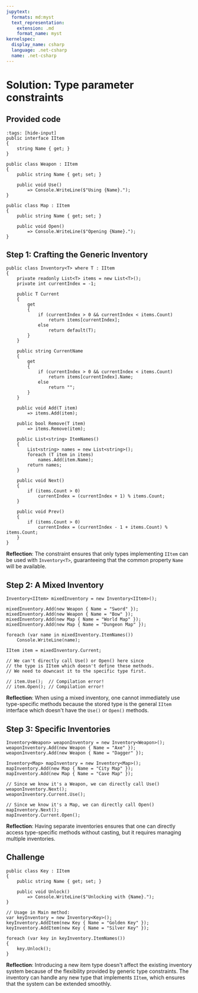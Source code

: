 ```yaml
---
jupytext:
  formats: md:myst
  text_representation:
    extension: .md
    format_name: myst
kernelspec:
  display_name: csharp
  language: .net-csharp
  name: .net-csharp
---
```


# Solution: Type parameter constraints

## Provided code

```{code-cell}
:tags: [hide-input]
public interface IItem
{
    string Name { get; }
}

public class Weapon : IItem
{
    public string Name { get; set; }

    public void Use()
        => Console.WriteLine($"Using {Name}.");
}

public class Map : IItem
{
    public string Name { get; set; }

    public void Open()
        => Console.WriteLine($"Opening {Name}.");
}
```


## Step 1: Crafting the Generic Inventory

```{code-cell}
public class Inventory<T> where T : IItem
{
    private readonly List<T> items = new List<T>();
    private int currentIndex = -1;

    public T Current
    {
        get
        {
            if (currentIndex > 0 && currentIndex < items.Count)
                return items[currentIndex];
            else
                return default(T);
        }
    }

    public string CurrentName
    {
        get
        {
            if (currentIndex > 0 && currentIndex < items.Count)
                return items[currentIndex].Name;
            else
                return "";
        }
    }

    public void Add(T item)
        => items.Add(item);

    public bool Remove(T item)
        => items.Remove(item);

    public List<string> ItemNames()
    {
        List<string> names = new List<string>();
        foreach (T item in items)
            names.Add(item.Name);
        return names;
    }

    public void Next()
    {
        if (items.Count > 0)
            currentIndex = (currentIndex + 1) % items.Count;
    }

    public void Prev()
    {
        if (items.Count > 0)
            currentIndex = (currentIndex - 1 + items.Count) % items.Count;
    }
}
```

**Reflection**: The constraint ensures that only types implementing `IItem` can be used with `Inventory<T>`, guaranteeing that the common property `Name` will be available.


## Step 2: A Mixed Inventory

```{code-cell}
Inventory<IItem> mixedInventory = new Inventory<IItem>();

mixedInventory.Add(new Weapon { Name = "Sword" });
mixedInventory.Add(new Weapon { Name = "Bow" });
mixedInventory.Add(new Map { Name = "World Map" });
mixedInventory.Add(new Map { Name = "Dungeon Map" });

foreach (var name in mixedInventory.ItemNames())
    Console.WriteLine(name);

IItem item = mixedInventory.Current;

// We can't directly call Use() or Open() here since
// the type is IItem which doesn't define these methods.
// We need to downcast it to the specific type first.

// item.Use();  // Compilation error!
// item.Open(); // Compilation error!
```

**Reflection**: When using a mixed inventory, one cannot immediately use type-specific methods because the stored type is the general `IItem` interface which doesn't have the `Use()` or `Open()` methods.

## Step 3: Specific Inventories

```{code-cell}
Inventory<Weapon> weaponInventory = new Inventory<Weapon>();
weaponInventory.Add(new Weapon { Name = "Axe" });
weaponInventory.Add(new Weapon { Name = "Dagger" });

Inventory<Map> mapInventory = new Inventory<Map>();
mapInventory.Add(new Map { Name = "City Map" });
mapInventory.Add(new Map { Name = "Cave Map" });

// Since we know it's a Weapon, we can directly call Use()
weaponInventory.Next();
weaponInventory.Current.Use();

// Since we know it's a Map, we can directly call Open()
mapInventory.Next();
mapInventory.Current.Open();
```

**Reflection**: Having separate inventories ensures that one can directly access type-specific methods without casting, but it requires managing multiple inventories.

## Challenge

```{code-cell}
public class Key : IItem
{
    public string Name { get; set; }

    public void Unlock()
        => Console.WriteLine($"Unlocking with {Name}.");
}

// Usage in Main method:
var keyInventory = new Inventory<Key>();
keyInventory.AddItem(new Key { Name = "Golden Key" });
keyInventory.AddItem(new Key { Name = "Silver Key" });

foreach (var key in keyInventory.ItemNames())
{
    key.Unlock();
}
```

**Reflection**: Introducing a new item type doesn't affect the existing inventory system because of the flexibility provided by generic type constraints. The inventory can handle any new type that implements `IItem`, which ensures that the system can be extended smoothly.


